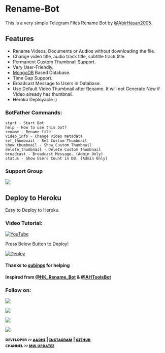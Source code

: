 # Rename-Bot
This is a very simple Telegram Files Rename Bot by [@AbirHasan2005](https://t.me/AbirHasan2005).

## Features
- Rename Videos, Documents or Audios without downloading the file.
- Change video title, audio track title, subtitle track title.
- Permanent Custom Thumbnail Support.
- Very User-Friendly.
- [MongoDB](https://mongodb.com) Based Database.
- Time Gap Support.
- Broadcast Message to Users in Database.
- Use Default Video Thumbnail after Rename. It will not Generate New if Video already has thumbnail.
- Heroku Deployable :)

### BotFather Commands:
```
start - Start Bot
help - How to use this bot?
rename - Rename file
video_info - Change video metadata
set_thumbnail - Set Custom Thumbnail
show_thumbnail - Show Custom Thumbnail
delete_thumbnail - Delete Custom Thumbnail
broadcast - Broadcast Message. (Admin Only)
status - Show Users Count in DB. (Admin Only)
```

### Support Group
<a href="https://t.me/JoinOT"><img src="https://img.shields.io/badge/Telegram-Join%20Telegram%20Group-blue.svg?logo=telegram"></a>

## Deploy to Heroku
Easy to Deploy to Heroku.

### Video Tutorial:
[![YouTube](https://img.shields.io/badge/YouTube-Video%20Tutorial-red?logo=youtube)](https://youtu.be/edcOa_cZWg4)


Press Below Button to Deploy!

[![Deploy](https://www.herokucdn.com/deploy/button.svg)](https://heroku.com/deploy?template=https://github.com/yashu3007/OP-Rename-Bot)

#### Thanks to [subinps](https://github.com/subinps) for helping
#### Inspired from [@HK_Rename_Bot](https://t.me/HK_Rename_Bot) & [@AHToolsBot](https://t.me/AHToolsBot)

### Follow on:
<p align="left">
<a href="https://github.com/AbirHasan2005"><img src="https://img.shields.io/badge/GitHub-Follow%20on%20GitHub-inactive.svg?logo=github"></a>
</p>
<p align="left">
<a href="https://twitter.com/AbirHasan2005"><img src="https://img.shields.io/badge/Twitter-Follow%20on%20Twitter-informational.svg?logo=twitter"></a>
</p>
<p align="left">
<a href="https://facebook.com/AbirHasan2005"><img src="https://img.shields.io/badge/Facebook-Follow%20on%20Facebook-blue.svg?logo=facebook"></a>
</p>
<p align="left">
<a href="https://instagram.com/AbirHasan2005"><img src="https://img.shields.io/badge/Instagram-Follow%20on%20Instagram-important.svg?logo=instagram"></a>
</p>


<b>ᴅᴇᴠᴇʟᴏᴘᴇʀ ›› [ᴀᴀᴅʜɪ](https://telegram.dog/AboutAadhi) | [ɪɴsᴛᴀɢʀᴀᴍ](https://www.instagram.com/_aadil_m__/) | [ɢɪᴛʜᴜʙ](GitHub.com/Aadhi000)</b>                                                                                                                                                                                    
<b>ᴄʜᴀɴɴᴇʟ ›› [ᴍᴡ ᴜᴘᴅᴀᴛᴇᴢ](https://t.me/MWUpdatez)</b>
